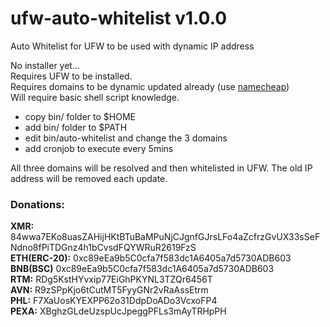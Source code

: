 # ufw-auto-whitelist v1.0.0

Auto Whitelist for UFW to be used with dynamic IP address

No installer yet...<br />
Requires UFW to be installed.<br />
Requires domains to be dynamic updated already (use [namecheap](https://www.namecheap.com/))<br />
Will require basic shell script knowledge.<br />

- copy bin/ folder to $HOME
- add bin/ folder to $PATH
- edit bin/auto-whitelist and change the 3 domains
- add cronjob to execute every 5mins

All three domains will be resolved and then whitelisted in UFW. The old IP address will be removed each update.

### Donations:
**XMR:** 84wwa7EKo8uasZAHijHKtBTuBaMPuNjCJgnfGJrsLFo4aZcfrzGvUX33sSeFNdno8fPiTDGnz4h1bCvsdFQYWRuR2619FzS <br />
**ETH(ERC-20):** 0xc89eEa9b5C0cfa7f583dc1A6405a7d5730ADB603 <br />
**BNB(BSC)** 0xc89eEa9b5C0cfa7f583dc1A6405a7d5730ADB603 <br />
**RTM:** RDg5KstHYvxip77EiGhPKYNL3TZQr6456T <br />
**AVN:** R9zSPpKjo6tCutMT5FyyGNr2vRaAssEtrm <br />
**PHL:** F7XaUosKYEXPP62o31DdpDoADo3VcxoFP4 <br />
**PEXA:** XBghzGLdeUzspUcJpeggPFLs3mAyTRHpPH <br />
